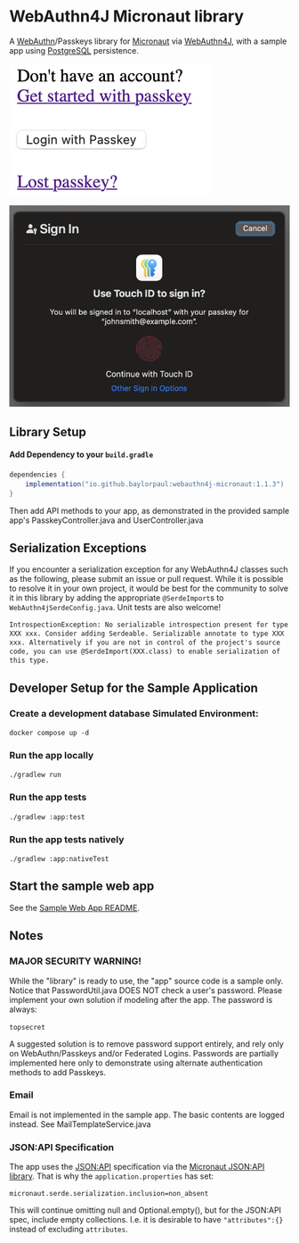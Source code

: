 # WebAuthn4J Micronaut library

A [WebAuthn](https://webauthn.io/)/Passkeys library for [Micronaut](https://micronaut.io/) via [WebAuthn4J](https://github.com/webauthn4j/webauthn4j), with a sample app using [PostgreSQL](https://www.postgresql.org/) persistence.

![Main Screen](./docs/media/01-main-screen.png)

![Authenticate](./docs/media/04-authenticate.png)

## Library Setup

#### Add Dependency to your `build.gradle`
```groovy
dependencies {
    implementation("io.github.baylorpaul:webauthn4j-micronaut:1.1.3")
}
```

Then add API methods to your app, as demonstrated in the provided sample app's PasskeyController.java and UserController.java

## Serialization Exceptions
If you encounter a serialization exception for any WebAuthn4J classes such as the following, please submit an issue or pull request.
While it is possible to resolve it in your own project, it would be best for the community to solve it in this library by adding the appropriate `@SerdeImport`s to `WebAuthn4jSerdeConfig.java`. Unit tests are also welcome!

	IntrospectionException: No serializable introspection present for type XXX xxx. Consider adding Serdeable. Serializable annotate to type XXX xxx. Alternatively if you are not in control of the project's source code, you can use @SerdeImport(XXX.class) to enable serialization of this type.


## Developer Setup for the Sample Application
### Create a development database Simulated Environment:
	docker compose up -d

### Run the app locally
    ./gradlew run

### Run the app tests
	./gradlew :app:test

### Run the app tests natively
	./gradlew :app:nativeTest

## Start the sample web app

See the [Sample Web App README](web/README.md).

## Notes

### MAJOR SECURITY WARNING!
While the "library" is ready to use, the "app" source code is a sample only.
Notice that PasswordUtil.java DOES NOT check a user's password.
Please implement your own solution if modeling after the app.
The password is always:

`topsecret`

A suggested solution is to remove password support entirely, and rely only on WebAuthn/Passkeys and/or Federated Logins.
Passwords are partially implemented here only to demonstrate using alternate authentication methods to add Passkeys.

### Email
Email is not implemented in the sample app. The basic contents are logged instead.
See MailTemplateService.java

### JSON:API Specification

The app uses the [JSON:API](https://jsonapi.org/) specification via the [Micronaut JSON:API library](https://github.com/baylorpaul/micronaut-json-api).
That is why the `application.properties` has set:

	micronaut.serde.serialization.inclusion=non_absent

This will continue omitting null and Optional.empty(), but for the JSON:API spec, include empty collections.
I.e. it is desirable to have `"attributes":{}` instead of excluding `attributes`.
